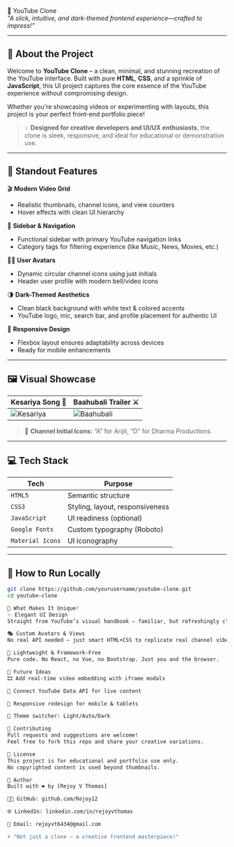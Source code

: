 🎥 YouTube Clone  
*"A slick, intuitive, and dark-themed frontend experience—crafted to impress!"*

---

## 🌟 About the Project

Welcome to **YouTube Clone** – a clean, minimal, and stunning recreation of the YouTube interface. Built with pure **HTML**, **CSS**, and a sprinkle of **JavaScript**, this UI project captures the core essence of the YouTube experience without compromising design.

Whether you're showcasing videos or experimenting with layouts, this project is your perfect front-end portfolio piece!

> 💡 **Designed for creative developers and UI/UX enthusiasts**, the clone is sleek, responsive, and ideal for educational or demonstration use.

---

## 🎯 Standout Features

🎬 **Modern Video Grid**  
- Realistic thumbnails, channel icons, and view counters  
- Hover effects with clean UI hierarchy  

🧭 **Sidebar & Navigation**  
- Functional sidebar with primary YouTube navigation links  
- Category tags for filtering experience (like Music, News, Movies, etc.)

🧑‍🎤 **User Avatars**  
- Dynamic circular channel icons using just initials  
- Header user profile with modern bell/video icons  

🌗 **Dark-Themed Aesthetics**  
- Clean black background with white text & colored accents  
- YouTube logo, mic, search bar, and profile placement for authentic UI

📱 **Responsive Design**  
- Flexbox layout ensures adaptability across devices  
- Ready for mobile enhancements

---

## 🖼️ Visual Showcase

| Kesariya Song 🧡 | Baahubali Trailer ⚔️ |
|------------------|----------------------|
| ![Kesariya](https://img.youtube.com/vi/BddP6PYo2gs/hqdefault.jpg) | ![Baahubali](https://img.youtube.com/vi/sOEg_YZQsTI/hqdefault.jpg) |

> 🎨 **Channel Initial Icons:** “A” for Arijit, “D” for Dharma Productions

---

## 💻 Tech Stack

| Tech        | Purpose                         |
|-------------|---------------------------------|
| `HTML5`     | Semantic structure              |
| `CSS3`      | Styling, layout, responsiveness |
| `JavaScript`| UI readiness (optional)         |
| `Google Fonts` | Custom typography (Roboto)   |
| `Material Icons` | UI iconography             |

---

## 🚀 How to Run Locally

```bash
git clone https://github.com/yourusername/youtube-clone.git
cd youtube-clone

🔮 What Makes It Unique?
✨ Elegant UI Design
Straight from YouTube’s visual handbook — familiar, but refreshingly clean.

🎭 Custom Avatars & Views
No real API needed — just smart HTML+CSS to replicate real channel vibes.

🖤 Lightweight & Framework-Free
Pure code. No React, no Vue, no Bootstrap. Just you and the browser.

🌱 Future Ideas
🎞️ Add real-time video embedding with iframe modals

🧩 Connect YouTube Data API for live content

📱 Responsive redesign for mobile & tablets

🧠 Theme switcher: Light/Auto/Dark

🤝 Contributing
Pull requests and suggestions are welcome!
Feel free to fork this repo and share your creative variations.

📄 License
This project is for educational and portfolio use only.
No copyrighted content is used beyond thumbnails.

👤 Author
Built with ❤️ by [Rejoy V Thomas]

🧑‍💻 GitHub: github.com/Rejoy12

🌐 LinkedIn: linkedin.com/in/rejoyvthomas

📧 Email: rejoyvt6434@gmail.com

⚡ "Not just a clone – a creative frontend masterpiece!"
